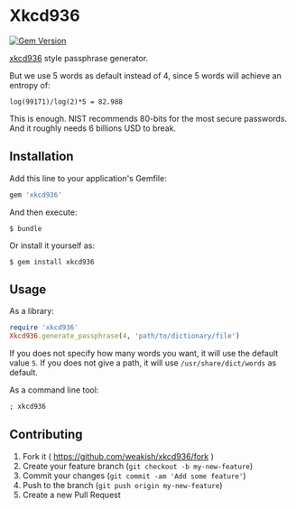 # Xkcd936

[![Gem Version](https://badge.fury.io/rb/xkcd936.svg)](http://badge.fury.io/rb/xkcd936)

[xkcd936](https://www.xkcd.com/936/) style passphrase generator.

But we use 5 words as default instead of 4, since 5 words will achieve an entropy of:

    log(99171)/log(2)*5 = 82.988

This is enough.
NIST recommends 80-bits for the most secure passwords.
And it roughly needs 6 billions USD to break.

## Installation

Add this line to your application's Gemfile:

```ruby
gem 'xkcd936'
```

And then execute:

    $ bundle

Or install it yourself as:

    $ gem install xkcd936

## Usage

As a library:

```ruby
require 'xkcd936'
Xkcd936.generate_passphrase(4, 'path/to/dictionary/file')
```

If you does not specify how many words you want, it will use the default value `5`.
If you does not give a path, it will use `/usr/share/dict/words` as default.

As a command line tool:

```ruby
; xkcd936
```

## Contributing

1. Fork it ( https://github.com/weakish/xkcd936/fork )
2. Create your feature branch (`git checkout -b my-new-feature`)
3. Commit your changes (`git commit -am 'Add some feature'`)
4. Push to the branch (`git push origin my-new-feature`)
5. Create a new Pull Request
